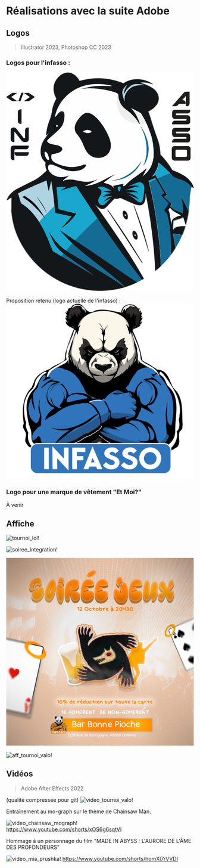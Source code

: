 # Réalisations avec la suite Adobe

## Logos

> Illustrator 2023, Photoshop CC 2023

### Logos pour l'infasso :

![logo_infasso_v2!](data/panda_logo_business.png)

Proposition retenu (logo actuelle de l'infasso) : 
![logo_infasso_v1!](data/LOGO_INFASSO_2023.png)

### Logo pour une marque de vêtement "Et Moi?"

À venir

## Affiche

![tournoi_lol!](data/affiche_t_lol_1.png)

![soiree_integration!](data/affiche_s_inte.png)

![soiree_bonne_pioche!](data/affiche_s_bonnepioche.png)

![aff_tournoi_valo!](data/affiche_t_valo_1.png)

## Vidéos

>Adobe After Effects 2022

(qualité compressée pour git)
![video_tournoi_valo!](data/video_tournoi_valo.gif)

Entraînement au mo-graph sur le thème de Chainsaw Man.

![video_chainsaw_mograph!](data/chainsaw.gif)
https://www.youtube.com/shorts/xOS6g6sqtVI

Hommage à un personnage du film "MADE IN ABYSS : L'AURORE DE L'ÂME DES PROFONDEURS"

![video_mia_prushka!](data/abyss_bondrewd.gif)
https://www.youtube.com/shorts/homXl7rVVDI



